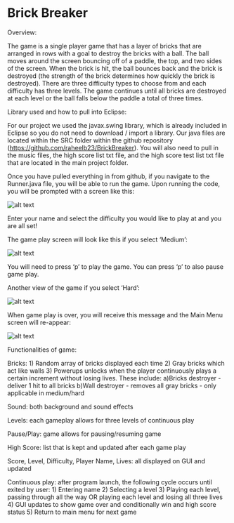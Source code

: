 # Brick Breaker

Overview:

The game is a single player game that has a layer of bricks that are arranged in rows with a goal to destroy the bricks with a ball. The ball moves around the screen bouncing off of a paddle, the top, and two sides of the screen. When the brick is hit, the ball bounces back and the brick is destroyed (the strength of the brick determines how quickly the brick is destroyed). There are three difficulty types to choose from and each difficulty has three levels. The game continues until all bricks are destroyed at each level or the ball falls below the paddle a total of three times. 

Library used and how to pull into Eclipse:

For our project we used the javax.swing library, which is already included in Eclipse so you do not need to download / import a library. Our java files are located within the SRC folder within the github repository (https://github.com/raheelb23/BrickBreaker). You will also need to pull in the music files, the high score list txt file, and the high score test list txt file that are located in the main project folder. 

Once you have pulled everything in from github, if you navigate to the Runner.java file, you will be able to run the game. Upon running the code, you will be prompted with a screen like this: 

![alt text](https://github.com/raheelb23/BrickBreaker/blob/master/Screen%20Shot%202020-04-23%20at%204.33.00%20PM.png)

Enter your name and select the difficulty you would like to play at and you are all set!

The game play screen will look like this if you select ‘Medium’: 

![alt text](https://github.com/raheelb23/BrickBreaker/blob/master/Screen%20Shot%202020-04-23%20at%204.34.15%20PM.png)

You will need to press ‘p’ to play the game. You can press ‘p’ to also pause game play. 

Another view of the game if you select ‘Hard’:

![alt text](https://github.com/raheelb23/BrickBreaker/blob/master/Screen%20Shot%202020-04-23%20at%204.53.46%20PM.png)

When game play is over, you will receive this message and the Main Menu screen will re-appear: 

![alt text](https://github.com/raheelb23/BrickBreaker/blob/master/Screen%20Shot%202020-04-23%20at%204.40.31%20PM.png)

Functionalities of game:

  Bricks: 
    1) Random array of bricks displayed each time
    2) Gray bricks which act like walls
    3) Powerups unlocks when the player continuously plays a certain increment without losing lives. These include:
      a)Bricks destroyer - deliver 1 hit to all bricks
      b)Wall destroyer - removes all gray bricks - only applicable in medium/hard
      
  Sound: both background and sound effects
  
  Levels: each gameplay allows for three levels of continuous play
  
  Pause/Play: game allows for pausing/resuming game
  
  High Score: list that is kept and updated after each game play
  
  Score, Level, Difficulty, Player Name, Lives: all displayed on GUI and updated 
  
  Continuous play: after program launch, the following cycle occurs until exited by user:
    1) Entering name
    2) Selecting a level
    3) Playing each level, passing through all the way OR playing each level and losing all three lives
    4) GUI updates to show game over and conditionally win and high score status
    5) Return to main menu for next game
